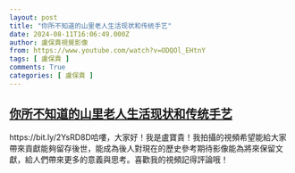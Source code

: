 ```yaml
---
layout: post
title: "你所不知道的山里老人生活现状和传统手艺"
date: 2024-08-11T16:06:49.000Z
author: 盧保貴視覺影像
from: https://www.youtube.com/watch?v=ODQOl_EHtnY
tags: [ 盧保貴 ]
comments: True
categories: [ 盧保貴 ]
---
```

<!--1723392409000-->
[你所不知道的山里老人生活现状和传统手艺](https://www.youtube.com/watch?v=ODQOl_EHtnY)
------

<div>
https://bit.ly/2YsRD8D哈嘍，大家好！我是盧寶貴！我拍攝的視頻希望能給大家帶來貢獻能夠留存後世，能成為後人對現在的歷史參考期待影像能為將來保留文獻，給人們帶來更多的意義與思考。喜歡我的視頻記得評論哦！
</div>
